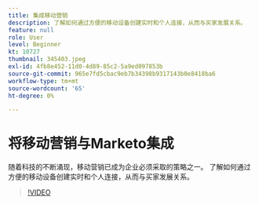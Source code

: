 ```yaml
---
title: 集成移动营销
description: 了解如何通过方便的移动设备创建实时和个人连接，从而与买家发展关系。
feature: null
role: User
level: Beginner
kt: 10727
thumbnail: 345403.jpeg
exl-id: 4fb8e452-11d0-4d89-85c2-5a9ed097853b
source-git-commit: 965e7fd5cbac9eb7b34398b9317143b0e8418ba6
workflow-type: tm+mt
source-wordcount: '65'
ht-degree: 0%

---
```


# 将移动营销与Marketo集成

随着科技的不断涌现，移动营销已成为企业必须采取的策略之一。 了解如何通过方便的移动设备创建实时和个人连接，从而与买家发展关系。

>[!VIDEO](https://video.tv.adobe.com/v/345403/?quality=12&learn=on)

